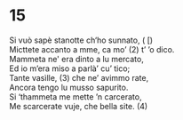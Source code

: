 # 15  
  
Si vuò sapè stanotte ch‘ho sunnato, ( [)  
Micttete accanto a mme, ca mo’ (2) t’ ’o dico.  
Mammeta ne' era dinto a lu mercato,  
Ed io m’era miso a parlà’ cu’ tico;  
Tante vasìlle, (3) che ne’ avimmo rate,  
Ancora tengo lu musso sapurito.  
Si ‘thammeta me mette ’n carcerato,  
Me scarcerate vuje, che bella site. (4)  
  
   
